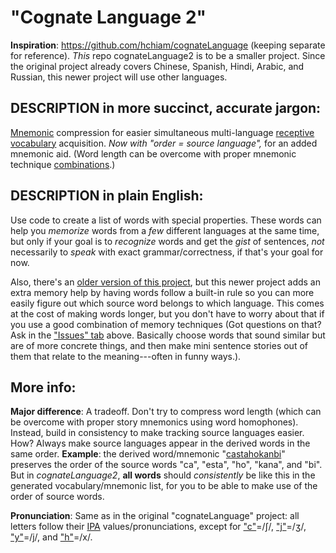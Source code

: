 # "Cognate Language 2"

**Inspiration**: https://github.com/hchiam/cognateLanguage (keeping separate for reference). *This* repo cognateLanguage2 is to be a smaller project. Since the original project already covers Chinese, Spanish, Hindi, Arabic, and Russian, this newer project will use other languages.

## DESCRIPTION in more succinct, accurate jargon:

[Mnemonic](https://www.google.ca/search?q=mnemonic) compression for easier simultaneous multi-language [receptive vocabulary](https://www.google.ca/search?q=receptive%20vocabulary) acquisition. *Now with "order = source language",* for an added mnemonic aid. (Word length can be overcome with proper mnemonic technique [combinations](https://www.fluentin3months.com/imagination-your-key-to-memorizing-hundreds-of-words-quickly/).)

## DESCRIPTION in plain English:

Use code to create a list of words with special properties. These words can help you *memorize* words from a *few* different languages at the same time, but only if your goal is to *recognize* words and get the *gist* of sentences, *not* necessarily to *speak* with exact grammar/correctness, if that's your goal for now.

Also, there's an [older version of this project](https://github.com/hchiam/cognateLanguage), but this newer project adds an extra memory help by having words follow a built-in rule so you can more easily figure out which source word belongs to which language. This comes at the cost of making words longer, but you don't have to worry about that if you use a good combination of memory techniques (Got questions on that? Ask in the ["Issues" tab](https://github.com/hchiam/cognateLanguage2/issues) above. Basically choose words that sound similar but are of more concrete things, and then make mini sentence stories out of them that relate to the meaning---often in funny ways.).

## More info:

**Major difference**: A tradeoff. Don't try to compress word length (which can be overcome with proper story mnemonics using word homophones). Instead, build in consistency to make tracking source languages easier. How? Always make source languages appear in the derived words in the same order. **Example**: the derived word/mnemonic "[castahokanbi](https://github.com/hchiam/cognateLanguage/blob/master/output_shortlist.txt#L2)" preserves the order of the source words "ca", "esta", "ho", "kana", and "bi". But in *cognateLanguage2*, **all words** should *consistently* be like this in the generated vocabulary/mnemonic list, for you to be able to make use of the order of source words.

**Pronunciation**: Same as in the original "cognateLanguage" project: all letters follow their [IPA](https://en.wikipedia.org/wiki/International_Phonetic_Alphabet) values/pronunciations, except for ["c"](https://upload.wikimedia.org/wikipedia/commons/c/cc/Voiceless_palato-alveolar_sibilant.ogg)=/ʃ/, ["j"](https://upload.wikimedia.org/wikipedia/commons/3/30/Voiced_palato-alveolar_sibilant.ogg)=/ʒ/, ["y"](https://upload.wikimedia.org/wikipedia/commons/e/e8/Palatal_approximant.ogg)=/j/, and ["h"](https://upload.wikimedia.org/wikipedia/commons/0/0f/Voiceless_velar_fricative.ogg)=/x/.

